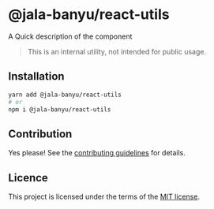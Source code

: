 # @jala-banyu/react-utils

A Quick description of the component

> This is an internal utility, not intended for public usage.

## Installation

```sh
yarn add @jala-banyu/react-utils
# or
npm i @jala-banyu/react-utils
```

## Contribution

Yes please! See the
[contributing guidelines](https://github.com/Atnic/banyu/blob/master/CONTRIBUTING.md)
for details.

## Licence

This project is licensed under the terms of the
[MIT license](https://github.com/Atnic/banyu/blob/master/LICENSE).
